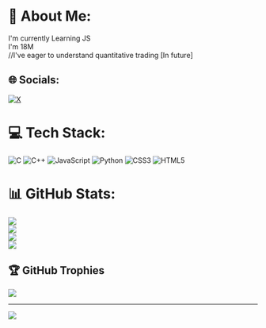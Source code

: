 # 💫 About Me:
 I'm currently Learning JS<br> I'm 18M<br> //I've eager to understand quantitative trading [In future]<br>


## 🌐 Socials:
[![X](https://img.shields.io/badge/X-black.svg?logo=X&logoColor=white)](https://x.com/BlueDragon320) 

# 💻 Tech Stack:
![C](https://img.shields.io/badge/c-%2300599C.svg?style=for-the-badge&logo=c&logoColor=white) ![C++](https://img.shields.io/badge/c++-%2300599C.svg?style=for-the-badge&logo=c%2B%2B&logoColor=white) ![JavaScript](https://img.shields.io/badge/javascript-%23323330.svg?style=for-the-badge&logo=javascript&logoColor=%23F7DF1E) ![Python](https://img.shields.io/badge/python-3670A0?style=for-the-badge&logo=python&logoColor=ffdd54) ![CSS3](https://img.shields.io/badge/css3-%231572B6.svg?style=for-the-badge&logo=css3&logoColor=white) ![HTML5](https://img.shields.io/badge/html5-%23E34F26.svg?style=for-the-badge&logo=html5&logoColor=white)
# 📊 GitHub Stats:
![](https://img.shields.io/endpoint?style=for-the-badge&color=222&url=https%3A%2F%2Fapi.codetime.dev%2Fshield%3Fid%3D25763%26project%3D%26in=0)<br/>
![](https://github-readme-stats.vercel.app/api?username=bluedragon320&theme=dark&hide_border=false&include_all_commits=true&count_private=false)<br/>
![](https://github-readme-streak-stats.herokuapp.com/?user=bluedragon320&theme=dark&hide_border=false)<br/>
![](https://github-readme-stats.vercel.app/api/top-langs/?username=bluedragon320&theme=dark&hide_border=false&include_all_commits=true&count_private=false&layout=compact)

## 🏆 GitHub Trophies
![](https://github-profile-trophy.vercel.app/?username=bluedragon320&theme=radical&no-frame=false&no-bg=false&margin-w=4)

---
[![](https://visitcount.itsvg.in/api?id=bluedragon320&icon=0&color=1)](https://visitcount.itsvg.in)
